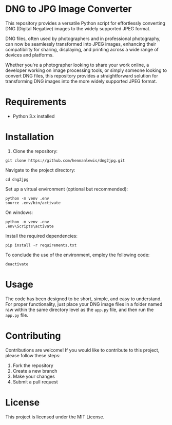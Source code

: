 # DNG to JPG Image Converter

This repository provides a versatile Python script for effortlessly converting DNG (Digital Negative) images to the widely supported JPEG format.

DNG files, often used by photographers and in professional photography, can now be seamlessly transformed into JPEG images, enhancing their compatibility for sharing, displaying, and printing across a wide range of devices and platforms.

Whether you're a photographer looking to share your work online, a developer working on image processing tools, or simply someone looking to convert DNG files, this repository provides a straightforward solution for transforming DNG images into the more widely supported JPEG format.

# Requirements

- Python 3.x installed

# Installation

1. Clone the repository:

```shell
git clone https://github.com/hennanlewis/dng2jpg.git
```

Navigate to the project directory:

```shell
cd dng2jpg
```

Set up a virtual environment (optional but recommended):

```shell
python -m venv .env
source .env/bin/activate
```

On windows:
```shell
python -m venv .env
.env\Scripts\activate
```

Install the required dependencies:
```shell
pip install -r requirements.txt
```

To conclude the use of the environment, employ the following code:

```shell
deactivate
```

# Usage

The code has been designed to be short, simple, and easy to understand. For proper functionality, just place your DNG image files in a folder named raw within the same directory level as the `app.py` file, and then run the `app.py` file.

# Contributing

Contributions are welcome! If you would like to contribute to this project, please follow these steps:

1. Fork the repository
1. Create a new branch
1. Make your changes
1. Submit a pull request

# License

This project is licensed under the MIT License.

